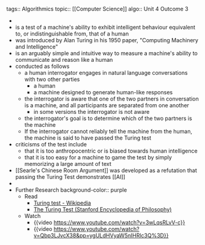 tags:: Algorithmics
topic:: [[Computer Science]] 
algo:: Unit 4 Outcome 3

-
- is a test of a machine's ability to exhibit intelligent behaviour equivalent to, or indistinguishable from, that of a human
- was introduced by Alan Turing in his 1950 paper, "Computing Machinery and Intelligence"
- is an arguably simple and intuitive way to measure a machine's ability to communicate and reason like a human
- conducted as follows
	- a human interrogator engages in natural language conversations with two other parties
		- a human
		- a machine designed to generate human-like responses
	- the interrogator is aware that one of the two partners in conversation is a machine, and all participants are separated from one another
		- in some versions the interrogator is not aware
	- the interrogator's goal is to determine which of the two partners is the machine
	- If the interrogator cannot reliably tell the machine from the human, the machine is said to have passed the Turing test
- criticisms of the test include
	- that it is too anthropocentric or is biased towards human intelligence
	- that it is too easy for a machine to game the test by simply memorizing a large amount of text
- [[Searle's Chinese Room Argument]] was developed as a refutation that passing the Turing Test demonstrates [[AI]]
-
- Further Research
  background-color:: purple
	- Read
		- [Turing test - Wikipedia](https://en.wikipedia.org/wiki/Turing_test)
		- [The Turing Test (Stanford Encyclopedia of Philosophy)](https://plato.sydney.edu.au/entries/turing-test/)
	- Watch
		- {{video https://www.youtube.com/watch?v=3wLqsRLvV-c}}
		- {{video https://www.youtube.com/watch?v=Qbp3LJvcX38&pp=ygULdHVyaW5nIHRlc3Q%3D}}